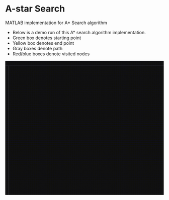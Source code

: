 # A-star Search
MATLAB implementation for A* Search algorithm

- Below is a demo run of this A* search algorithm implementation.
- Green box denotes starting point
- Yellow box denotes end point
- Gray boxes denote path
- Red/blue boxes denote visited nodes

![Astar algorithm demo](Astar_demo.gif "Astar algorithm demo")
